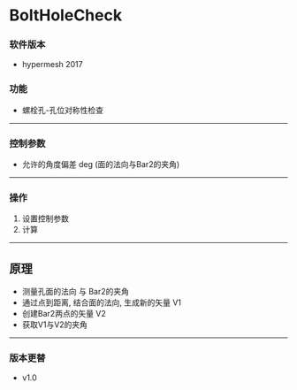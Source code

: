 # BoltHoleCheck

### 软件版本
+ hypermesh 2017

### 功能
+ 螺栓孔-孔位对称性检查

-----------------
### 控制参数
+ 允许的角度偏差 deg (面的法向与Bar2的夹角)


-----------------
### 操作
1. 设置控制参数
2. 计算

-----------------
## 原理
+ 测量孔面的法向 与 Bar2的夹角
+ 通过点到距离, 结合面的法向, 生成新的矢量 V1
+ 创建Bar2两点的矢量 V2
+ 获取V1与V2的夹角

-----------------
### 版本更替
+ v1.0 
